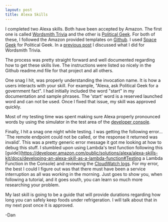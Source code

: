 ```yaml
---
layout: post
title: Alexa Skills
---
```


 I completed two Alexa skills. Both have been accepted by Amazon. The first one is called [Wordsmith Trivia](https://github.com/dale3h/alexa-skills-list/tree/master/skills/B01G91DCFI) and the other is [Political Geek](https://github.com/builditdan/politicalgeek). For both of these, I followed the Amazon provided templates on [Github](https://github.com/amzn/alexa-skills-kit-js). I used [Space Geek](https://github.com/amzn/alexa-skills-kit-js/tree/master/samples/spaceGeek) for Political Geek. In a [previous post](http://builditdan.github.io/2016/05/27/alexa-development-platform.html) I discussed what I did for Wordsmith Trivia.

The process was pretty straight forward and well documented regarding how to get these skills live. The instructions were listed so nicely in the Github readme.md file for that project and all others.

One snag I hit, was properly understanding the invocation name. It is how a users interacts with your skill. For example, "Alexa, ask Political Geek for a government fact". I had initially included the word "start" in my documentation and sample phrases. The 'start' word is a reserved launched word and can not be used. Once I fixed that issue, my skill was approved quickly.

Most of my testing time was spent making sure Alexa properly pronounced words by using the simulator in the test area of the [developer console](https://developer.amazon.com/home.html).

Finally, I hit a snag one night while testing. I was getting the following error... `The remote endpoint could not be called, or the response it returned was invalid'. This was a pretty generic error message it got me looking at how to debug this stuff. I stumbled upon using Lambda's test function following this [guide](https://developer.amazon.com/public/solutions/alexa/alexa-skills-kit/docs/developing-an-alexa-skill-as-a-lambda-function#Testing a Lambda Function in the Console) and reviewing the [CloudWatch logs](http://docs.aws.amazon.com/lambda/latest/dg/monitoring-functions-logs.html). For my error, the best I could I figure out was that there must have been a service interruption as all was working in the morning. Just goes to show you, when following a tutorial, and it goes south, you can learn so much more researching your problem.

My last skill is going to be a guide that will provide durations regarding how long you can safely keep foods under refrigeration. I will talk about that in my next post once it is approved.


-Dan
